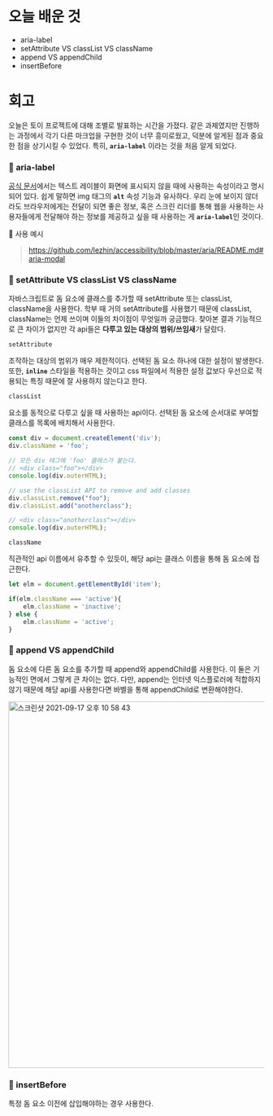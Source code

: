 # 오늘 배운 것 

* aria-label
* setAttribute VS classList VS className
* append VS appendChild
* insertBefore

# 회고 

오늘은 토이 프로젝트에 대해 조별로 발표하는 시간을 가졌다. 같은 과제였지만 진행하는 과정에서 각기 다른 마크업을 구현한 것이 너무 흥미로웠고, 
덕분에 알게된 점과 중요한 점을 상기시킬 수 있었다. 특히, <b>`aria-label`</b> 이라는 것을 처음 알게 되었다.

<h3>📌 aria-label</h3>

[공식 문서](https://developer.mozilla.org/ko/docs/Web/Accessibility/ARIA/ARIA_Techniques/Using_the_aria-label_attribute)에서는 
텍스트 레이블이 화면에 표시되지 않을 때에 사용하는 속성이라고 명시되어 있다. 쉽게 말하면 img 태그의 <b>`alt`</b> 속성 기능과 유사하다.
우리 눈에 보이지 않더라도 브라우저에게는 전달이 되면 좋은 정보, 혹은 스크린 리더를 통해 웹을 사용하는 사용자들에게 전달해야 하는 정보를 제공하고 싶을 때 사용하는 게 <b>`aria-label`</b>인 것이다.

🔗 사용 예시
> https://github.com/lezhin/accessibility/blob/master/aria/README.md#aria-modal

<h3>📌 setAttribute VS classList VS className</h3>

자바스크립트로 돔 요소에 클래스를 추가할 때 setAttribute 또는 classList, className을 사용한다. 학부 때 거의 setAttribute를 사용했기 때문에 classList, className는 언제 쓰이며 이들의 차이점이 무엇일까 궁금했다.
찾아본 결과 기능적으로 큰 차이가 없지만 각 api들은 <b>다루고 있는 대상의 범위/쓰임새</b>가 달랐다.

`setAttribute`

조작하는 대상의 범위가 매우 제한적이다. 선택된 돔 요소 하나에 대한 설정이 발생한다. 또한, <b>`inline`</b> 스타일을 적용하는 것이고 css 파일에서 적용한 설정 값보다 우선으로 적용되는
특징 때문에 잘 사용하지 않는다고 한다.

`classList`

요소를 동적으로 다루고 싶을 때 사용하는 api이다. 선택된 돔 요소에 순서대로 부여할 클래스를 목록에 배치해서 사용한다.

```javascript
const div = document.createElement('div');
div.className = 'foo';

// 모든 div 태그에 'foo' 클래스가 붙는다.
// <div class="foo"></div>
console.log(div.outerHTML);

// use the classList API to remove and add classes
div.classList.remove("foo");
div.classList.add("anotherclass");

// <div class="anotherclass"></div>
console.log(div.outerHTML);
```

`className`

직관적인 api 이름에서 유추할 수 있듯이, 해당 api는 클래스 이름을 통해 돔 요소에 접근한다.

```javascript
let elm = document.getElementById('item');

if(elm.className === 'active'){
    elm.className = 'inactive';
} else {
    elm.className = 'active';
}
```

<h3>📌 append VS appendChild</h3>

돔 요소에 다른 돔 요소를 추가할 때 append와 appendChild를 사용한다. 이 둘은 기능적인 면에서 그렇게 큰 차이는 없다. 다만, append는 인터넷 익스플로러에 적합하지 않기 때문에
해당 api를 사용한다면 바벨을 통해 appendChild로 변환해야한다.

<img width="720" alt="스크린샷 2021-09-17 오후 10 58 43" src="https://user-images.githubusercontent.com/56878724/133795040-40cf406f-068c-4fac-b891-3ec7681311bc.png">

<h3>📌 insertBefore</h3>

특정 돔 요소 이전에 삽입해야하는 경우 사용한다.

